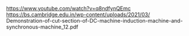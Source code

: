 https://www.youtube.com/watch?v=q8ndfynQEmc<br>
https://bs.cambridge.edu.in/wp-content/uploads/2021/03/<br>
Demonstration-of-cut-section-of-DC-machine-induction-machine-and-synchronous-machine_12.pdf
